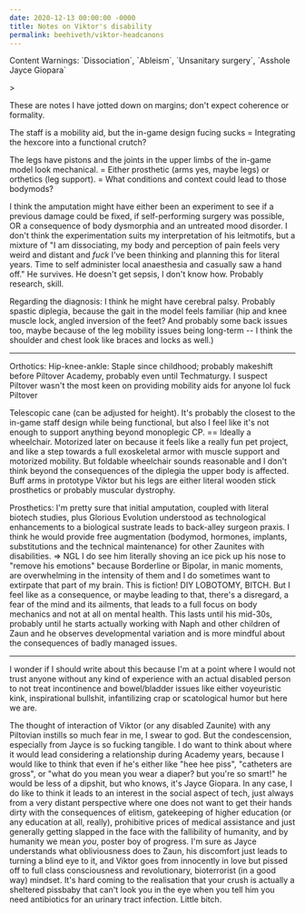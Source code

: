 ```yaml
---
date: 2020-12-13 00:00:00 -0000
title: Notes on Viktor's disability
permalink: beehiveth/viktor-headcanons
---
```

<p>Content Warnings: `Dissociation`, `Ableism`, `Unsanitary surgery`, `Asshole Jayce Giopara`</p>
> <p>These are notes I have jotted down on margins; don't expect coherence or formality.</p>


The staff is a mobility aid, but the in-game design fucing sucks = Integrating the hexcore into a functional crutch?

The legs have pistons and the joints in the upper limbs of the in-game model look mechanical. = Either prosthetic (arms yes, maybe legs) or orthetics (leg support). = What conditions and context could lead to those bodymods?

I think the amputation might have either been an experiment to see if a previous damage could be fixed, if self-performing surgery was possible, OR a consequence of body dysmorphia and an untreated mood disorder. I don't think the experimentation suits my interpretation of his leitmotifs, but a mixture of "I am dissociating, my body and perception of pain feels very weird and distant and *fuck* I've been thinking and planning this for literal years. Time to self administer local anaesthesia and casually saw a hand off." He survives. He doesn't get sepsis, I don't know how. Probably research, skill.

Regarding the diagnosis: I think he might have cerebral palsy. Probably spastic diplegia, because the gait in the model feels familiar (hip and knee muscle lock, angled inversion of the feet? And probably some back issues too, maybe because of the leg mobility issues being long-term -- I think the shoulder and chest look like braces and locks as well.)

---

Orthotics: Hip-knee-ankle: Staple since childhood; probably makeshift before Piltover Academy, probably even until Techmaturgy. I suspect Piltover wasn't the most keen on providing mobility aids for anyone lol fuck Piltover

Telescopic cane (can be adjusted for height). It's probably the closest to the in-game staff design while being functional, but also I feel like it's not enough to support anything beyond monoplegic CP. == Ideally a wheelchair. Motorized later on because it feels like a really fun pet project, and like a step towards a full exoskeletal armor with muscle support and motorized mobility. But foldable wheelchair sounds reasonable and I don't think beyond the consequences of the diplegia the upper body is affected. Buff arms in prototype Viktor but his legs are either literal wooden stick prosthetics or probably muscular dystrophy.

Prosthetics: I'm pretty sure that initial amputation, coupled with literal biotech studies, plus Glorious Evolution understood as technological enhancements to a biological sustrate leads to back-alley surgeon praxis. I think he would provide free augmentation (bodymod, hormones, implants, substitutions and the technical maintenance) for other Zaunites with disabilities. => NGL I do see him literally shoving an ice pick up his nose to "remove his emotions" because Borderline or Bipolar, in manic moments, are overwhelming in the intensity of them and I do sometimes want to extirpate that part of my brain. This is fiction! DIY LOBOTOMY, BITCH. But I feel like as a consequence, or maybe leading to that, there's a disregard, a fear of the mind and its ailments, that leads to a full focus on body mechanics and not at all on mental health. This lasts until his mid-30s, probably until he starts actually working with Naph and other children of Zaun and he observes developmental variation and is more mindful about the consequences of badly managed issues.

---

I wonder if I should write about this because I'm at a point where I would not trust anyone without any kind of experience with an actual disabled person to not treat incontinence and bowel/bladder issues like either voyeuristic kink, inspirational bullshit, infantilizing crap or scatological humor but here we are.

The thought of interaction of Viktor (or any disabled Zaunite) with any Piltovian instills so much fear in me, I swear to god. But the condescension, especially from Jayce is so fucking tangible. I do want to think about where it would lead considering a relationship during Academy years, because I would like to think that even if he's either like "hee hee piss", "catheters are gross", or "what do you mean you wear a diaper? but you're so smart!" he would be less of a dipshit, but who knows, it's Jayce Giopara. In any case, I do like to think it leads to an interest in the social aspect of tech, just always from a very distant perspective where one does not want to get their hands dirty with the consequences of elitism, gatekeeping of higher education (or any education at all, really), prohibitive prices of medical assistance and just generally getting slapped in the face with the fallibility of humanity, and by humanity we mean *you*, poster boy of progress. I'm sure as Jayce understands what obliviousness does to Zaun, his discomfort just leads to turning a blind eye to it, and Viktor goes from innocently in love but pissed off to full class consciousness and revolutionary, bioterrorist (in a good way) mindset. It's hard coming to the realisation that your crush is actually a sheltered pissbaby that can't look you in the eye when you tell him you need antibiotics for an urinary tract infection. Little bitch.